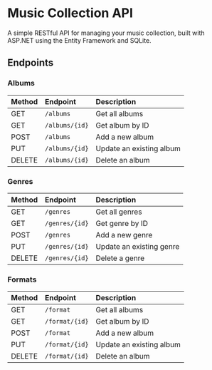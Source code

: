 # Music Collection API
A simple RESTful API for managing your music collection, built with ASP.NET using the Entity Framework and SQLite.

## Endpoints

### Albums
| Method | Endpoint      | Description         |
|:-|:-|:-|
| GET    | `/albums`     | Get all albums |
| GET    | `/albums/{id}` | Get album by ID   |
| POST   | `/albums`     | Add a new album|
| PUT    | `/albums/{id}` | Update an existing album|
| DELETE | `/albums/{id}` | Delete an album |

### Genres
| Method | Endpoint| Description|
|:-|:-|:-|
| GET    | `/genres`     | Get all genres |
| GET    | `/genres/{id}` | Get genre  by ID   |
| POST   | `/genres`     | Add a new genre|
| PUT    | `/genres/{id}` | Update an existing genre|
| DELETE | `/genres/{id}` | Delete a genre |

### Formats
| Method | Endpoint| Description|
|:-|:-|:-|
| GET    | `/format`     | Get all albums |
| GET    | `/format/{id}` | Get album by ID   |
| POST   | `/format`     | Add a new album|
| PUT    | `/format/{id}` | Update an existing album|
| DELETE | `/format/{id}` | Delete an album |